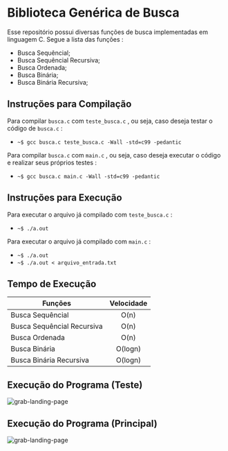 Biblioteca Genérica de Busca
============================
Esse repositório possui diversas funções de busca implementadas em linguagem C.
Segue a lista das funções :

* Busca Sequêncial;
* Busca Sequêncial Recursiva;
* Busca Ordenada;
* Busca Binária;
* Busca Binária Recursiva;

Instruções para Compilação
--------------------------
Para compilar `` busca.c `` com `` teste_busca.c `` , ou seja, caso deseja testar o código de `` busca.c `` :

* `` ~$ gcc busca.c teste_busca.c -Wall -std=c99 -pedantic ``

Para compilar `` busca.c `` com `` main.c `` , ou seja, caso deseja executar o código e realizar seus próprios testes :

* `` ~$ gcc busca.c main.c -Wall -std=c99 -pedantic ``

Instruções para Execução
------------------------
Para executar o arquivo já compilado com `` teste_busca.c `` :

* `` ~$ ./a.out ``

Para executar o arquivo já compilado com `` main.c `` :

* `` ~$ ./a.out ``
* `` ~$ ./a.out < arquivo_entrada.txt ``

Tempo de Execução
------------------

|    Funções       |   Velocidade  |
| ---------------  |:-------------:|
| Busca Sequêncial | O(n) |
| Busca Sequêncial Recursiva | O(n) |
| Busca Ordenada | O(n) |
| Busca Binária | O(logn) |
| Busca Binária Recursiva | O(logn) |

Execução do Programa (Teste)
----------------------------
![grab-landing-page](https://j.gifs.com/mQmk2A.gif)

Execução do Programa (Principal)
--------------------------------
![grab-landing-page](https://j.gifs.com/L8OG0p.gif)
